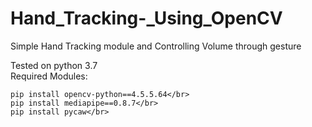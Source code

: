 # Hand_Tracking-_Using_OpenCV
Simple Hand Tracking module and Controlling Volume through gesture</br>

Tested on python 3.7<br>
Required Modules:</br>
```
pip install opencv-python==4.5.5.64</br>
pip install mediapipe==0.8.7</br>
pip install pycaw</br>
```
